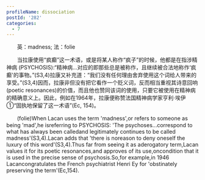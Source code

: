 ```yaml
---
profileName: dissociation
postId: '282'
categories:
  - 7
---
```

‌‌‌‌　　英：madness; 法：folie


‌‌‌‌　　当拉康使用“疯癫”这一术语，或是将某人称作“疯子”的时候，他都是在指涉精神病 (PSYCHOSIS):“精神病…对应的即那些总是被称作，且继续被合法地称作‘疯癫'的事物。”(S3,4)拉康又补充道：“我们没有任何理由舍弃使用这个词给人带来的享受。”(S3,4)因而，拉康非但没有把它看作一个贬义词，反而相当重视其诗意回响 (poetic resonances)的价值，而且他也赞同该词的使用，只要它被使用在精神病的精确意义上。因此，例如在1964年，拉康便称赞法国精神病学家亨利·埃伊①“固执地保留了这一术语”(Ec, 154)。


‌‌‌‌　　(folie)When Lacan uses the term 'madness',or refers to someone as being 'mad',he isreferring to PSYCHOSIS: 'The psychoses...correspond to what has always been calledand legitimately continues to be called madness'(S3,4).Lacan adds that 'there is noreason to deny oneself the luxury of this word'(S3,4).Thus far from seeing it as aderogatory term,Lacan values it for its poetic resonances,and approves of its use,oncondition that it is used in the precise sense of psychosis.So,for example,in 1946 Lacancongratulates the French psychiatrist Henri Ey for 'obstinately preserving the term'(Ec,154).

